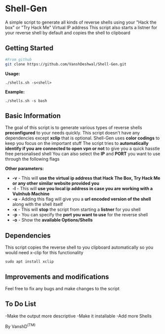 # Shell-Gen
<a>A simple script to generate all kinds of reverse shells using your "Hack the box" or "Try Hack Me" Virtual IP address</a>
<a>This script also starts a listner for your reverse shell by default and copies the shell to clipboard</a>


## Getting Started

```bash
#From github
git clone https://github.com/VanshDeshwal/Shell-Gen.git
```
**Usage:**
 ```
 ./shells.sh -s<shell>
 ```
**Example:**

```
./shells.sh -s bash
```

## Basic Information
The goal of this script is to generate various types of reverse shells **preconfigured** to your needs quickly.
This script doesn't have any dependencies except **xclip** that is optional.
Shell-Gen uses **color codings** to keep you focus on the important stuff
The script tries to **automatically identify if you are connected to open vpn or not** to give you a quick hasstle free personalised shell
You can also select the **IP** and **PORT** you want to use through the following flags

**Other parameters:**
- **-v**   - This will **use the virtual ip address that Hack The Box, Try Hack Me or any other similar website provided you**
- **-l**   - This will **use you local ip address in case you are working with a Vulnhub Machine**
- **-u**   - Adding this flag will give you a **url encoded version of the shell** along with the shell itself
- **-x**   - This will **stop** the script from starting a **listner** for you shell
- **-p**   - You can specify the **port you want to use** for the reverse shell
- **-o**   - Show the **available Options/Shells**

## Dependencies
This script copies the reverse shell to you clipboard automatically so you would need x-clip for this functionality

```sudo apt install xclip```

## Improvements and modifications
Feel free to fix any bugs and make changes to the script

## To Do List

-Make the output more descriptive
-Make it installable
-Add more Shells



By VanshD<sup>(TM)</sup>

